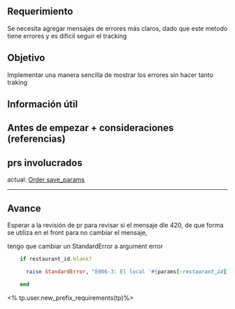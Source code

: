 ## Requerimiento

Se necesita agregar mensajes de errores más claros, dado que este metodo tiene errores y es dificil seguir el tracking

## Objetivo

Implementar una manera sencilla de mostrar los errores sin hacer tanto traking

## Información útil

Antes de empezar + consideraciones (referencias)
-


## prs involucrados

actual: [Order save_params](https://bitbucket.org/niusushi/china-backend/pull-requests/330)

---
## Avance

Esperar a la revisión de pr para revisar si el mensaje dle 420, de que forma se utiliza en el front para no cambiar el mensaje,

tengo que cambiar un StandardError a argument error

```ruby
    if restaurant_id.blank?

      raise StandardError, "E006-3: El local '#{params[:restaurant_id]}' no se almacenó correctamente"

    end
```


<% tp.user.new_prefix_requirements(tp)%>